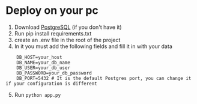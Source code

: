 # Deploy on your pc

1. Download [PostgreSQL](https://www.postgresql.org/) (if you don't have it)
2. Run pip install requirements.txt
3. create an .env file in the root of the project
4. In it you must add the following fields and fill it in with your data
```
    DB_HOST=your_host
    DB_NAME=your_db_name
    DB_USER=your_db_user
    DB_PASSWORD=your_db_password
    DB_PORT=5432 # It is the default Postgres port, you can change it if your configuration is different
```
5. Run ```python app.py```
